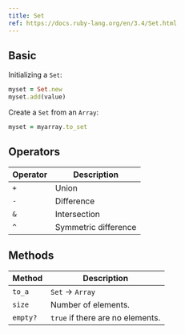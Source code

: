 ```yaml
---
title: Set
ref: https://docs.ruby-lang.org/en/3.4/Set.html
---
```


## Basic

Initializing a `Set`:

```rb
myset = Set.new
myset.add(value)
```

Create a `Set` from an `Array`:

```rb
myset = myarray.to_set
```

## Operators

| Operator | Description          |
| -------- | -------------------- |
| `+`      | Union                |
| `-`      | Difference           |
| `&`      | Intersection         |
| `^`      | Symmetric difference |

## Methods

| Method   | Description                      |
| -------- | -------------------------------- |
| `to_a`   | `Set` → `Array`                  |
| `size`   | Number of elements.              |
| `empty?` | `true` if there are no elements. |
